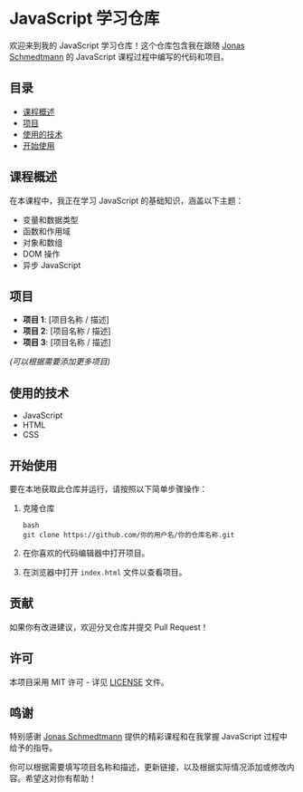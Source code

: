 # JavaScript 学习仓库

欢迎来到我的 JavaScript 学习仓库！这个仓库包含我在跟随 [Jonas Schmedtmann](https://www.udemy.com/user/jonasschmedtmann/)
的 JavaScript 课程过程中编写的代码和项目。

## 目录

- [课程概述](#课程概述)
- [项目](#项目)
- [使用的技术](#使用的技术)
- [开始使用](#开始使用)

## 课程概述

在本课程中，我正在学习 JavaScript 的基础知识，涵盖以下主题：

- 变量和数据类型
- 函数和作用域
- 对象和数组
- DOM 操作
- 异步 JavaScript

## 项目

- **项目 1**: [项目名称 / 描述]
- **项目 2**: [项目名称 / 描述]
- **项目 3**: [项目名称 / 描述]

_(可以根据需要添加更多项目)_

## 使用的技术

- JavaScript
- HTML
- CSS

## 开始使用

要在本地获取此仓库并运行，请按照以下简单步骤操作：

1. 克隆仓库

   ```
   bash
   git clone https://github.com/你的用户名/你的仓库名称.git
   ```

2. 在你喜欢的代码编辑器中打开项目。

3. 在浏览器中打开 `index.html` 文件以查看项目。

## 贡献

如果你有改进建议，欢迎分叉仓库并提交 Pull Request！

## 许可

本项目采用 MIT 许可 - 详见 [LICENSE](LICENSE) 文件。

## 鸣谢

特别感谢 [Jonas Schmedtmann](https://www.udemy.com/user/jonasschmedtmann/)
提供的精彩课程和在我掌握 JavaScript 过程中给予的指导。

你可以根据需要填写项目名称和描述，更新链接，以及根据实际情况添加或修改内容。希望这对你有帮助！
